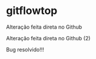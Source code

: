 # gitflowtop

Alteração feita direta no Github

Alteração feita direta no Github (2)

Bug resolvido!!!